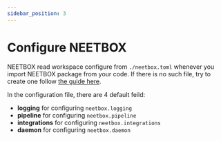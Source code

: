 ```yaml
---
sidebar_position: 3
---
```


# Configure NEETBOX

NEETBOX read workspace configure from `./neetbox.toml` whenever you import NEETBOX package from your code. If there is no such file, try to create one follow [the guide here](/docs/guide/neetcli/workspace).

In the configuration file, there are 4 default feild:
- __logging__ for configuring `neetbox.logging`
- __pipeline__ for configuring `neetbox.pipeline`
- __integrations__ for configuring `neetbox.integrations`
- __daemon__ for configuring `neetbox.daemon`
